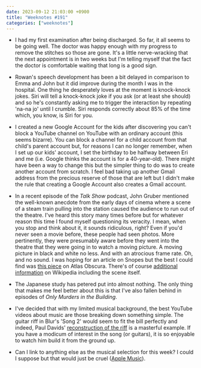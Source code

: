 ```yaml
---
date: 2023-09-12 21:03:00 +0900
title: "Weeknotes #191"
categories: ["weeknotes"]
---
```


- I had my first examination after being discharged. So far, it all seems to be going well. The doctor was happy enough with my progress to remove the stitches so those are gone. It's a little nerve-wracking that the next appointment is in two weeks but I'm telling myself that the fact the doctor is comfortable waiting that long is a good sign.

- Rowan's speech development has been a bit delayed in comparison to Emma and John but it did improve during the month I was in the hospital. One thing he desperately loves at the moment is knock-knock jokes. Siri will tell a knock-knock joke if you ask (or at least she should) and so he's constantly asking me to trigger the interaction by repeating 'na-na jo' until I crumble. Siri responds correctly about 85% of the time which, you know, is Siri for you.

- I created a new Google Account for the kids after discovering you can't block a YouTube channel on YouTube with an ordinary account (this seems bizarre). You can block a channel for a child account from that child's parent account but, for reasons I can no longer remember, when I set up our kids' account, I set the birthday to be halfway between Eri and me (i.e. Google thinks the account is for a 40-year-old). There might have been a way to change this but the simpler thing to do was to create another account from scratch. I feel bad taking up another Gmail address from the precious reserve of those that are left but I didn't make the rule that creating a Google Account also creates a Gmail account.

- In a recent episode of the _Talk Show_ podcast, John Gruber mentioned the well-known anecdote from the early days of cinema where a scene of a steam train pulling into the station caused the audience to run out of the theatre. I've heard this story many times before but for whatever reason this time I found myself questioning its veracity. I mean, when you stop and think about it, it sounds ridiculous, right? Even if you'd never seen a movie before, these people had seen photos. More pertinently, they were presumably aware before they went into the theatre that they were going in to watch a moving picture. A moving picture in black and white no less. And with an atrocious frame rate. Oh, and no sound. I was hoping for an article on Snopes but the best I could find was [this piece](https://www.atlasobscura.com/articles/did-a-silent-film-about-a-train-really-cause-audiences-to-stampede) on Atlas Obscura. There's of course [additional information](https://en.wikipedia.org/wiki/L%27Arriv%C3%A9e_d%27un_train_en_gare_de_La_Ciotat) on Wikipedia including the scene itself.

- The Japanese study has petered put into almost nothing. The only thing that makes me feel better about this is that I've also fallen behind in episodes of _Only Murders in the Building_.

- I've decided that with my limited musical background, the best YouTube videos about music are those breaking down something simple. The guitar riff in Blur's 'Song 2' would seem to fit the bill perfectly and indeed, Paul Davids' [reconstruction of the riff](https://youtu.be/fPGpq_n_cSE?si=54oXcKvK1kueyS5t) is a masterful example. If you have a modicum of interest in the song (or guitars), it is so enjoyable to watch him build it from the ground up.

- Can I link to anything else as the musical selection for this week? I could I suppose but that would just be cruel ([Apple Music](https://music.apple.com/us/album/song-2-2012-remaster/726416050?i=726416473)).
